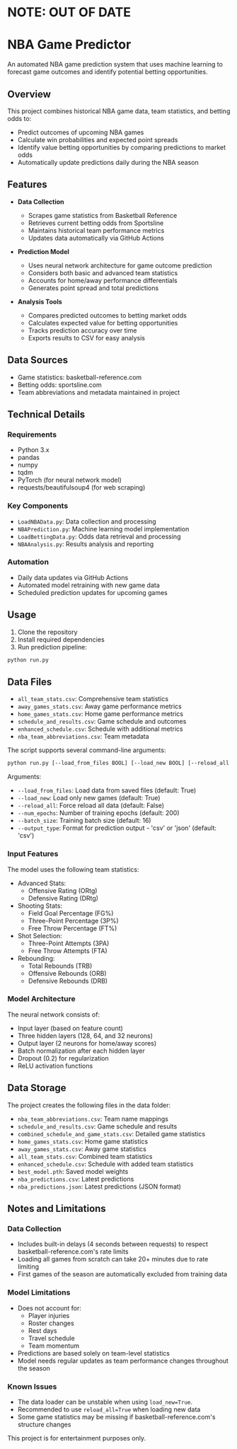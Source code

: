 # NOTE: OUT OF DATE

# NBA Game Predictor

An automated NBA game prediction system that uses machine learning to forecast game outcomes and identify potential betting opportunities.

## Overview

This project combines historical NBA game data, team statistics, and betting odds to:
- Predict outcomes of upcoming NBA games
- Calculate win probabilities and expected point spreads
- Identify value betting opportunities by comparing predictions to market odds
- Automatically update predictions daily during the NBA season

## Features

- **Data Collection**
  - Scrapes game statistics from Basketball Reference
  - Retrieves current betting odds from Sportsline
  - Maintains historical team performance metrics
  - Updates data automatically via GitHub Actions

- **Prediction Model**
  - Uses neural network architecture for game outcome prediction
  - Considers both basic and advanced team statistics
  - Accounts for home/away performance differentials
  - Generates point spread and total predictions

- **Analysis Tools**
  - Compares predicted outcomes to betting market odds
  - Calculates expected value for betting opportunities
  - Tracks prediction accuracy over time
  - Exports results to CSV for easy analysis

## Data Sources

- Game statistics: basketball-reference.com
- Betting odds: sportsline.com
- Team abbreviations and metadata maintained in project

## Technical Details

### Requirements
- Python 3.x
- pandas
- numpy
- tqdm
- PyTorch (for neural network model)
- requests/beautifulsoup4 (for web scraping)

### Key Components
- `LoadNBAData.py`: Data collection and processing
- `NBAPrediction.py`: Machine learning model implementation
- `LoadBettingData.py`: Odds data retrieval and processing
- `NBAAnalysis.py`: Results analysis and reporting

### Automation
- Daily data updates via GitHub Actions
- Automated model retraining with new game data
- Scheduled prediction updates for upcoming games

## Usage

1. Clone the repository
2. Install required dependencies
3. Run prediction pipeline:

```bash
python run.py
```

## Data Files

- `all_team_stats.csv`: Comprehensive team statistics
- `away_games_stats.csv`: Away game performance metrics
- `home_games_stats.csv`: Home game performance metrics
- `schedule_and_results.csv`: Game schedule and outcomes
- `enhanced_schedule.csv`: Schedule with additional metrics
- `nba_team_abbreviations.csv`: Team metadata

The script supports several command-line arguments:

```bash
python run.py [--load_from_files BOOL] [--load_new BOOL] [--reload_all BOOL] [--num_epochs INT] [--batch_size INT] [--output_type STR]
```


Arguments:
- `--load_from_files`: Load data from saved files (default: True)
- `--load_new`: Load only new games (default: True)
- `--reload_all`: Force reload all data (default: False)
- `--num_epochs`: Number of training epochs (default: 200)
- `--batch_size`: Training batch size (default: 16)
- `--output_type`: Format for prediction output - 'csv' or 'json' (default: 'csv')

### Input Features

The model uses the following team statistics:

- Advanced Stats:
  - Offensive Rating (ORtg)
  - Defensive Rating (DRtg)
- Shooting Stats:
  - Field Goal Percentage (FG%)
  - Three-Point Percentage (3P%)
  - Free Throw Percentage (FT%)
- Shot Selection:
  - Three-Point Attempts (3PA)
  - Free Throw Attempts (FTA)
- Rebounding:
  - Total Rebounds (TRB)
  - Offensive Rebounds (ORB)
  - Defensive Rebounds (DRB)

### Model Architecture

The neural network consists of:
- Input layer (based on feature count)
- Three hidden layers (128, 64, and 32 neurons)
- Output layer (2 neurons for home/away scores)
- Batch normalization after each hidden layer
- Dropout (0.2) for regularization
- ReLU activation functions

## Data Storage

The project creates the following files in the data folder:

- `nba_team_abbreviations.csv`: Team name mappings
- `schedule_and_results.csv`: Game schedule and results
- `combined_schedule_and_game_stats.csv`: Detailed game statistics
- `home_games_stats.csv`: Home game statistics
- `away_games_stats.csv`: Away game statistics
- `all_team_stats.csv`: Combined team statistics
- `enhanced_schedule.csv`: Schedule with added team statistics
- `best_model.pth`: Saved model weights
- `nba_predictions.csv`: Latest predictions
- `nba_predictions.json`: Latest predictions (JSON format)

## Notes and Limitations

### Data Collection
- Includes built-in delays (4 seconds between requests) to respect basketball-reference.com's rate limits
- Loading all games from scratch can take 20+ minutes due to rate limiting
- First games of the season are automatically excluded from training data

### Model Limitations
- Does not account for:
  - Player injuries
  - Roster changes
  - Rest days
  - Travel schedule
  - Team momentum
- Predictions are based solely on team-level statistics
- Model needs regular updates as team performance changes throughout the season

### Known Issues
- The data loader can be unstable when using `load_new=True`. 
- Recommended to use `reload_all=True` when loading new data
- Some game statistics may be missing if basketball-reference.com's structure changes

This project is for entertainment purposes only. 
